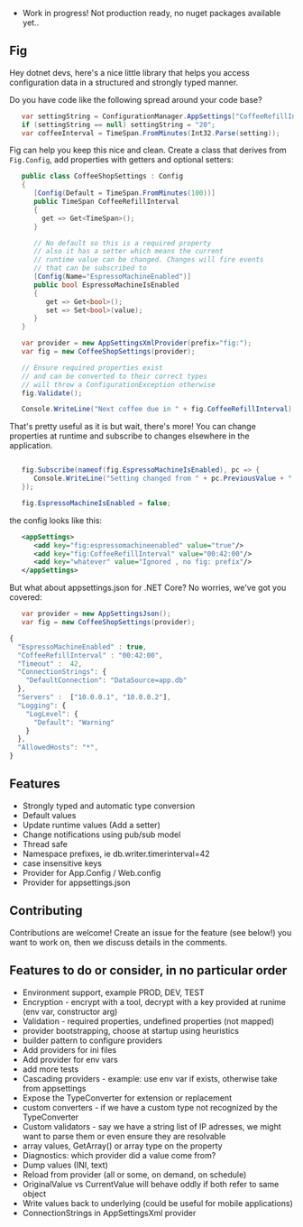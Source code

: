﻿* Work in progress! Not production ready, no nuget packages available yet..

## Fig

Hey dotnet devs, here's a nice little library that helps you
access configuration data in a structured and strongly typed manner.

Do you have code like the following spread around your code base?

```csharp
   var settingString = ConfigurationManager.AppSettings["CoffeeRefillIntervalInMinutes"] ?? "100";
   if (settingString == null) settingString = "20";
   var coffeeInterval = TimeSpan.FromMinutes(Int32.Parse(setting));
```

Fig can help you keep this nice and clean. Create a class that derives
from `Fig.Config`, add properties with getters and optional setters:

```csharp
   public class CoffeeShopSettings : Config
   {
      [Config(Default = TimeSpan.FromMinutes(100))]
      public TimeSpan CoffeeRefillInterval
      {
        get => Get<TimeSpan>(); 
      }

      // No default so this is a required property
      // also it has a setter which means the current
      // runtime value can be changed. Changes will fire events
      // that can be subscribed to
      [Config(Name="EspressoMachineEnabled")]
      public bool EspressoMachineIsEnabled
      {
         get => Get<bool>();
         set => Set<bool>(value);
      }
   }

   var provider = new AppSettingsXmlProvider(prefix="fig:");
   var fig = new CoffeeShopSettings(provider);

   // Ensure required properties exist
   // and can be converted to their correct types
   // will throw a ConfigurationException otherwise
   fig.Validate();

   Console.WriteLine("Next coffee due in " + fig.CoffeeRefillInterval);
```

That's pretty useful as it is but wait, there's more! You can change properties
at runtime and subscribe to changes elsewhere in the application.

```csharp

   fig.Subscribe(nameof(fig.EspressoMachineIsEnabled), pc => {
      Console.WriteLine("Setting changed from " + pc.PreviousValue + " to " + pc.CurrentValue);
   });

   fig.EspressoMachineIsEnabled = false;
```

the config looks like this:

```xml
   <appSettings>
      <add key="fig:espressomachineenabled" value="true"/>
      <add key="fig:CoffeeRefillInterval" value="00:42:00"/>
      <add key="whatever" value="Ignored , no fig: prefix"/>
   </appSettings>
```

But what about appsettings.json for .NET Core? No worries, we've
got you covered:

```csharp
   var provider = new AppSettingsJson();
   var fig = new CoffeeShopSettings(provider);
```
```javascript
{
  "EspressoMachineEnabled" : true,
  "CoffeeRefillInterval" : "00:42:00",
  "Timeout" :  42,
  "ConnectionStrings": {
    "DefaultConnection": "DataSource=app.db"
  },
  "Servers" :  ["10.0.0.1", "10.0.0.2"],
  "Logging": {
    "LogLevel": {
      "Default": "Warning"
    }
  },
  "AllowedHosts": "*",
}
```

## Features
* Strongly typed and automatic type conversion
* Default values
* Update runtime values (Add a setter)
* Change notifications using pub/sub model
* Thread safe
* Namespace prefixes, ie db.writer.timerinterval=42
* case insensitive keys
* Provider for App.Config / Web.config
* Provider for appsettings.json

## Contributing
Contributions are welcome! Create an issue for the
feature (see below!) you want to work on,
then we discuss details in the comments.

## Features to do or consider, in no particular order

* Environment support, example PROD, DEV, TEST
* Encryption - encrypt with a tool, decrypt with a key provided at runime (env var, constructor arg)
* Validation - required properties, undefined properties (not mapped)
* provider bootstrapping, choose at startup using heuristics
* builder pattern to configure providers
* Add providers for ini files
* Add provider for env vars
* add more tests
* Cascading providers - example: use env var if exists, otherwise take from appsettings
* Expose the TypeConverter for extension or replacement
* custom converters - if we have a custom type not recognized by the TypeConverter
* Custom validators - say we have a string list of IP adresses, we might want to parse them or even ensure they are resolvable
* array values, GetArray() or array type on the property
* Diagnostics: which provider did a value come from?
* Dump values (INI, text)
* Reload from provider (all or some, on demand, on schedule)
* OriginalValue vs CurrentValue will behave oddly if both refer to same object
* Write values back to underlying (could be useful for mobile applications)
* ConnectionStrings in AppSettingsXml provider